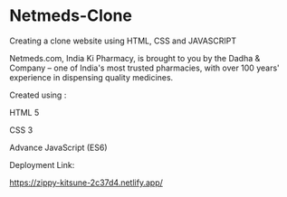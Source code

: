 # Netmeds-Clone
Creating a clone website using HTML, CSS and JAVASCRIPT

  Netmeds.com, India Ki Pharmacy, is brought to you by the Dadha & Company – one of India's most trusted pharmacies, with over 100 years' experience in dispensing quality medicines.
  
Created using :

HTML 5

CSS 3

Advance JavaScript (ES6)

Deployment Link:

https://zippy-kitsune-2c37d4.netlify.app/
